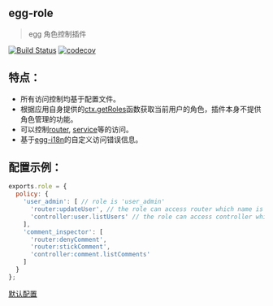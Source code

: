 egg-role
---
> egg 角色控制插件

[![Build Status](https://www.travis-ci.org/lakca/egg-role.svg?branch=master)](https://www.travis-ci.org/lakca/egg-role)
[![codecov](https://codecov.io/gh/lakca/egg-role/branch/master/graph/badge.svg)](https://codecov.io/gh/lakca/egg-role)

特点：
---
- 所有访问控制均基于配置文件。
- 根据应用自身提供的[ctx.getRoles](./test/fixtures/apps/default/app/extend/context.js)函数获取当前用户的角色，插件本身不提供角色管理的功能。
- 可以控制[router](https://eggjs.org/zh-cn/basics/router.html), [service](https://eggjs.org/zh-cn/basics/router.html)等的访问。
- 基于[egg-i18n](https://eggjs.org/zh-cn/core/i18n.html)的自定义访问错误信息。

配置示例：
---
```js
exports.role = {
  policy: {
    'user_admin': [ // role is 'user_admin'
      'router:updateUser', // the role can access router which name is 'updateUser'
      'controller:user.listUsers' // the role can access controller which name is 'user.listUsers' ignoring what the router is.
    ],
    'comment_inspector': [
      'router:denyComment',
      'router:stickComment',
      'controller:comment.listComments'
    ]
  }
};
```
[默认配置](./config/config.default.js)
